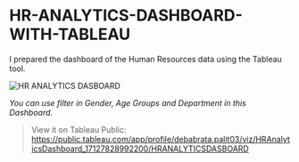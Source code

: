# HR-ANALYTICS-DASHBOARD-WITH-TABLEAU
I prepared the dashboard of the Human Resources data using the Tableau tool.

![HR ANALYTICS DASBOARD](https://github.com/Debabrata-palit/Tableau_Projects/assets/163582682/c61ae7b2-0251-4dc9-af3a-e3f4f98aebab)

*You can use filter in Gender, Age Groups and Department in this Dashboard.*  
> View it on Tableau Public: https://public.tableau.com/app/profile/debabrata.palit03/viz/HRAnalyticsDashboard_17127828992200/HRANALYTICSDASBOARD
